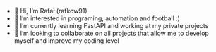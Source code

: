- 👋 Hi, I’m Rafał (rafkow91)
- 👀 I’m interested in programing, automation and football :)
- 🌱 I’m currently learning FastAPI and working at my private projects
- 💞️ I’m looking to collaborate on all projects that allow me to develop myself and improve my coding level

<!---
rafkow91/rafkow91 is a ✨ special ✨ repository because its `README.md` (this file) appears on your GitHub profile.
You can click the Preview link to take a look at your changes.
--->
